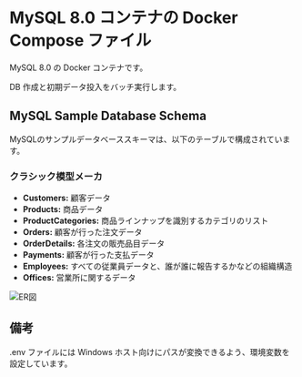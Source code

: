 # MySQL 8.0 コンテナの Docker Compose ファイル  
MySQL 8.0 の Docker コンテナです。  
  
DB 作成と初期データ投入をバッチ実行します。  
  
## MySQL Sample Database Schema
MySQLのサンプルデータベーススキーマは、以下のテーブルで構成されています。  
  
### クラシック模型メーカ  
- **Customers:** 顧客データ  
- **Products:** 商品データ  
- **ProductCategories:** 商品ラインナップを識別するカテゴリのリスト  
- **Orders:** 顧客が行った注文データ  
- **OrderDetails:** 各注文の販売品目データ  
- **Payments:** 顧客が行った支払データ  
- **Employees:** すべての従業員データと、誰が誰に報告するかなどの組織構造  
- **Offices:** 営業所に関するデータ  

![ER図](https://raw.githubusercontent.com/fs5013-furi-sutao/fsedu.mysql.8.0/master/images/classicmodels_er.png)

## 備考  
.env ファイルには Windows ホスト向けにパスが変換できるよう、環境変数を設定しています。  
